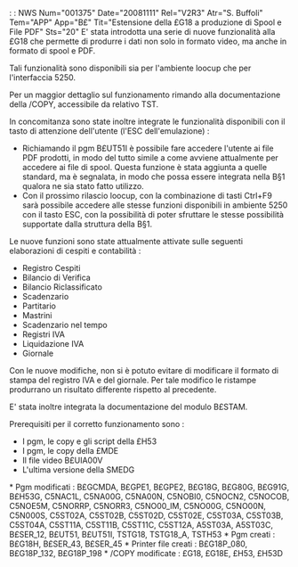 :  : NWS Num="001375" Date="20081111" Rel="V2R3" Atr="S. Buffoli" Tem="APP" App="B£" Tit="Estensione della £G18 a produzione di Spool e File PDF" Sts="20"
E' stata introdotta una serie di nuove funzionalità alla £G18 che permette di produrre i dati non solo in formato video, ma anche in formato di spool e PDF.

Tali funzionalità sono disponibili sia per l'ambiente loocup che per l'interfaccia 5250.

Per un maggior dettaglio sul funzionamento rimando alla documentazione della /COPY, accessibile da relativo TST.

In concomitanza sono state inoltre integrate le funzionalità disponibili con il tasto di attenzione dell'utente (l'ESC dell'emulazione) : 
- Richiamando il pgm B£UT51I è possibile fare accedere l'utente ai file PDF prodotti, in modo
del tutto simile a come avviene attualmente per accedere ai file di spool. Questa funzione è stata aggiunta a quelle standard, ma è segnalata, in modo che possa essere integrata nella B§1 qualora ne sia stato fatto utilizzo.
- Con il prossimo rilascio loocup, con la combinazione di tasti Ctrl+F9 sarà possibile accedere
alle stesse funzioni disponibili in ambiente 5250 con il tasto ESC, con la possibilità di poter sfruttare le stesse possibilità supportate dalla struttura della B§1.

Le nuove funzioni sono state attualmente attivate sulle seguenti elaborazioni di cespiti e contabilità : 
- Registro Cespiti
- Bilancio di Verifica
- Bilancio Riclassificato
- Scadenzario
- Partitario
- Mastrini
- Scadenzario nel tempo
- Registri IVA
- Liquidazione IVA
- Giornale

Con le nuove modifiche, non si è potuto evitare di modificare il formato di stampa del registro IVA
e del giornale. Per tale modifico le ristampe produrrano un risultato differente rispetto al precedente.

E' stata inoltre integrata la documentazione del modulo B£STAM.

Prerequisiti per il corretto funzionamento sono : 
- I pgm, le copy e gli script della £H53
- I pgm, le copy della £MDE
- Il file video B£UIA00V
- L'ultima versione della SMEDG

\* Pgm modificati :  B£GCMDA, B£GPE1, B£GPE2, B£G18G, B£G80G, B£G91G, B£H53G, C5NAC1L, C5NA00G, C5NA00N, C5NOBI0, C5NOCN2, C5NOCOB, C5NOE5M, C5NORRP, C5NORR3, C5NO00_IM, C5NO00G, C5NO00N, C5N000S,
C5ST02A, C5ST02B, C5ST02D, C5ST02E, C5ST03A, C5ST03B, C5ST04A, C5ST11A, C5ST11B, C5ST11C, C5ST12A,
A5ST03A, A5ST03C, B£SER_12, B£UT51, B£UT51I, TSTG18, TSTG18_A, TSTH53
\* Pgm creati :  B£G18H, B£SER_43, B£SER_45
\* Printer file creati :  B£G18P_080, B£G18P_132, B£G18P_198
\* /COPY modificate :  £G18, £G18E, £H53, £H53D

